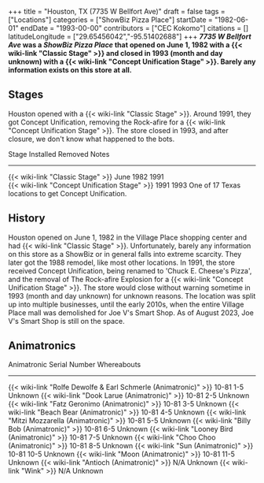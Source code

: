 +++
title = "Houston, TX (7735 W Bellfort Ave)"
draft = false
tags = ["Locations"]
categories = ["ShowBiz Pizza Place"]
startDate = "1982-06-01"
endDate = "1993-00-00"
contributors = ["CEC Kokomo"]
citations = []
latitudeLongitude = ["29.65456042","-95.51402688"]
+++
***7735 W Bellfort Ave* was a *ShowBiz Pizza Place* that opened on June 1, 1982 with a {{< wiki-link "Classic Stage" >}} and closed in 1993 (month and day unknown) with a {{< wiki-link "Concept Unification Stage" >}}. Barely any information exists on this store at all.**

## Stages

Houston opened with a {{< wiki-link "Classic Stage" >}}. Around 1991, they got Concept Unification, removing the Rock-afire for a {{< wiki-link "Concept Unification Stage" >}}. The store closed in 1993, and after closure, we don't know what happened to the bots.

  Stage                                               Installed   Removed   Notes
  --------------------------------------------------- ----------- --------- -------------------------------------------------------
  {{< wiki-link "Classic Stage" >}}               June 1982   1991      
  {{< wiki-link "Concept Unification Stage" >}}   1991        1993      One of 17 Texas locations to get Concept Unification.

## History

Houston opened on June 1, 1982 in the Village Place shopping center and had {{< wiki-link "Classic Stage" >}}. Unfortunately, barely any information on this store as a ShowBiz or in general falls into extreme scarcity. They later got the 1988 remodel, like most other locations. In 1991, the store received Concept Unification, being renamed to 'Chuck E. Cheese's Pizza', and the removal of The Rock-afire Explosion for a {{< wiki-link "Concept Unification Stage" >}}. The store would close without warning sometime in 1993 (month and day unknown) for unknown reasons. The location was split up into multiple businesses, until the early 2010s, when the entire Village Place mall was demolished for Joe V's Smart Shop. As of August 2023, Joe V's Smart Shop is still on the space.

## Animatronics

  Animatronic                                                           Serial Number   Whereabouts
  --------------------------------------------------------------------- --------------- -------------
  {{< wiki-link "Rolfe Dewolfe & Earl Schmerle (Animatronic)" >}}   10-81 1-5       Unknown
  {{< wiki-link "Dook Larue (Animatronic)" >}}                      10-81 2-5       Unknown
  {{< wiki-link "Fatz Geronimo (Animatronic)" >}}                   10-81 3-5       Unknown
  {{< wiki-link "Beach Bear (Animatronic)" >}}                      10-81 4-5       Unknown
  {{< wiki-link "Mitzi Mozzarella (Animatronic)" >}}                10-81 5-5       Unknown
  {{< wiki-link "Billy Bob (Animatronic)" >}}                       10-81 6-5       Unknown
  {{< wiki-link "Looney Bird (Animatronic)" >}}                     10-81 7-5       Unknown
  {{< wiki-link "Choo Choo (Animatronic)" >}}                       10-81 8-5       Unknown
  {{< wiki-link "Sun (Animatronic)" >}}                             10-81 10-5      Unknown
  {{< wiki-link "Moon (Animatronic)" >}}                            10-81 11-5      Unknown
  {{< wiki-link "Antioch (Animatronic)" >}}                         N/A             Unknown
  {{< wiki-link "Wink" >}}                                          N/A             Unknown
